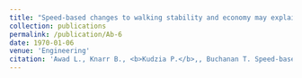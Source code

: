 ```yaml
---
title: "Speed-based changes to walking stability and economy may explain preferred walking speed after stroke"
collection: publications
permalink: /publication/Ab-6
date: 1970-01-06
venue: 'Engineering'
citation: 'Awad L., Knarr B., <b>Kudzia P.</b>,, Buchanan T. Speed-based changes to walking stability and economy may explain preferred walking speed after stroke. <i> World Congress in Biomechanics</i>. Dublin, Ireland.  <b>2018</b>'
---
```

